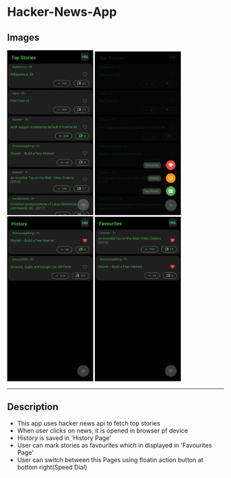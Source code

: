 # Hacker-News-App


## Images
<img src = "Images/HomePage.png" width=200 >

<!-- ## Options -->
<img src = "Images/Options.png" width=200>

<!-- ## History Page -->
<img src = "Images/History.png" width=200>

<!-- ## Users Favourites -->
<img src = "Images/Favourites.png" width=200>

---

## Description
- This app uses hacker news api to fetch top stories
- When user clicks on news, it is opened in browser pf device
- History is saved in 'History Page'
- User can mark stories as favourites which in displayed in 'Favourites Page'
- User can switch between this Pages using floatin action button at bottom right(Speed Dial)